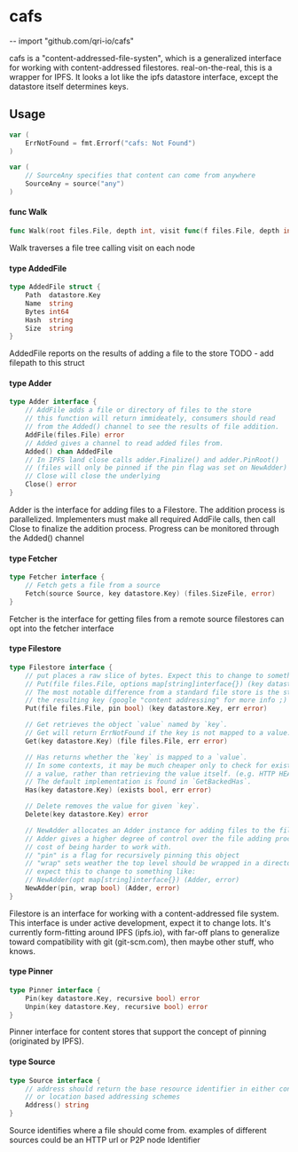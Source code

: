 # cafs
--
    import "github.com/qri-io/cafs"

cafs is a "content-addressed-file-systen", which is a generalized interface for
working with content-addressed filestores. real-on-the-real, this is a wrapper
for IPFS. It looks a lot like the ipfs datastore interface, except the datastore
itself determines keys.

## Usage

```go
var (
	ErrNotFound = fmt.Errorf("cafs: Not Found")
)
```

```go
var (
	// SourceAny specifies that content can come from anywhere
	SourceAny = source("any")
)
```

#### func  Walk

```go
func Walk(root files.File, depth int, visit func(f files.File, depth int) error) (err error)
```
Walk traverses a file tree calling visit on each node

#### type AddedFile

```go
type AddedFile struct {
	Path  datastore.Key
	Name  string
	Bytes int64
	Hash  string
	Size  string
}
```

AddedFile reports on the results of adding a file to the store TODO - add
filepath to this struct

#### type Adder

```go
type Adder interface {
	// AddFile adds a file or directory of files to the store
	// this function will return immideately, consumers should read
	// from the Added() channel to see the results of file addition.
	AddFile(files.File) error
	// Added gives a channel to read added files from.
	Added() chan AddedFile
	// In IPFS land close calls adder.Finalize() and adder.PinRoot()
	// (files will only be pinned if the pin flag was set on NewAdder)
	// Close will close the underlying
	Close() error
}
```

Adder is the interface for adding files to a Filestore. The addition process is
parallelized. Implementers must make all required AddFile calls, then call Close
to finalize the addition process. Progress can be monitored through the Added()
channel

#### type Fetcher

```go
type Fetcher interface {
	// Fetch gets a file from a source
	Fetch(source Source, key datastore.Key) (files.SizeFile, error)
}
```

Fetcher is the interface for getting files from a remote source filestores can
opt into the fetcher interface

#### type Filestore

```go
type Filestore interface {
	// put places a raw slice of bytes. Expect this to change to something like:
	// Put(file files.File, options map[string]interface{}) (key datastore.Key, err error)
	// The most notable difference from a standard file store is the store itself determines
	// the resulting key (google "content addressing" for more info ;)
	Put(file files.File, pin bool) (key datastore.Key, err error)

	// Get retrieves the object `value` named by `key`.
	// Get will return ErrNotFound if the key is not mapped to a value.
	Get(key datastore.Key) (file files.File, err error)

	// Has returns whether the `key` is mapped to a `value`.
	// In some contexts, it may be much cheaper only to check for existence of
	// a value, rather than retrieving the value itself. (e.g. HTTP HEAD).
	// The default implementation is found in `GetBackedHas`.
	Has(key datastore.Key) (exists bool, err error)

	// Delete removes the value for given `key`.
	Delete(key datastore.Key) error

	// NewAdder allocates an Adder instance for adding files to the filestore
	// Adder gives a higher degree of control over the file adding process at the
	// cost of being harder to work with.
	// "pin" is a flag for recursively pinning this object
	// "wrap" sets weather the top level should be wrapped in a directory
	// expect this to change to something like:
	// NewAdder(opt map[string]interface{}) (Adder, error)
	NewAdder(pin, wrap bool) (Adder, error)
}
```

Filestore is an interface for working with a content-addressed file system. This
interface is under active development, expect it to change lots. It's currently
form-fitting around IPFS (ipfs.io), with far-off plans to generalize toward
compatibility with git (git-scm.com), then maybe other stuff, who knows.

#### type Pinner

```go
type Pinner interface {
	Pin(key datastore.Key, recursive bool) error
	Unpin(key datastore.Key, recursive bool) error
}
```

Pinner interface for content stores that support the concept of pinning
(originated by IPFS).

#### type Source

```go
type Source interface {
	// address should return the base resource identifier in either content
	// or location based addressing schemes
	Address() string
}
```

Source identifies where a file should come from. examples of different sources
could be an HTTP url or P2P node Identifier
